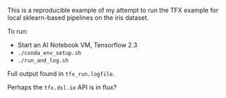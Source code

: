 This is a reproducible example of my attempt to run the TFX example for local sklearn-based pipelines on the iris dataset.

To run:
 * Start an AI Notebook VM, Tensorflow 2.3
 * `./conda_env_setup.sh`
 * `./run_and_log.sh`

Full output found in `tfx_run.logfile`.

Perhaps the `tfx.dsl.io` API is in flux?